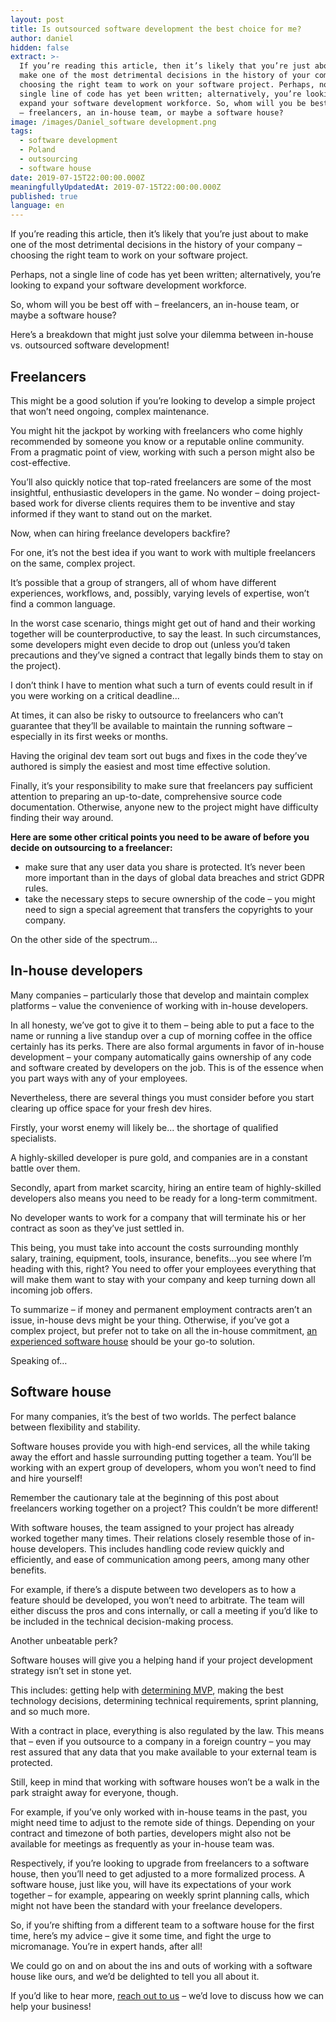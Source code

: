 ```yaml
---
layout: post
title: Is outsourced software development the best choice for me?
author: daniel
hidden: false
extract: >-
  If you’re reading this article, then it’s likely that you’re just about to
  make one of the most detrimental decisions in the history of your company –
  choosing the right team to work on your software project. Perhaps, not a
  single line of code has yet been written; alternatively, you’re looking to
  expand your software development workforce. So, whom will you be best off with
  – freelancers, an in-house team, or maybe a software house?
image: /images/Daniel_software development.png
tags:
  - software development
  - Poland
  - outsourcing
  - software house
date: 2019-07-15T22:00:00.000Z
meaningfullyUpdatedAt: 2019-07-15T22:00:00.000Z
published: true
language: en
---
```


If you’re reading this article, then it’s likely that you’re just about to make one of the most detrimental decisions in the history of your company – choosing the right team to work on your software project.

Perhaps, not a single line of code has yet been written; alternatively, you’re looking to expand your software development workforce.

So, whom will you be best off with – freelancers, an in-house team, or maybe a software house?

Here’s a breakdown that might just solve your dilemma between in-house vs. outsourced software development!

## Freelancers

This might be a good solution if you’re looking to develop a simple project that won’t need ongoing, complex maintenance.

You might hit the jackpot by working with freelancers who come highly recommended by someone you know or a reputable online community. From a pragmatic point of view, working with such a person might also be cost-effective.

You’ll also quickly notice that top-rated freelancers are some of the most insightful, enthusiastic developers in the game. No wonder – doing project-based work for diverse clients requires them to be inventive and stay informed if they want to stand out on the market.

Now, when can hiring freelance developers backfire?

For one, it’s not the best idea if you want to work with multiple freelancers on the same, complex project.

It’s possible that a group of strangers, all of whom have different experiences, workflows, and, possibly, varying levels of expertise, won’t find a common language.

In the worst case scenario, things might get out of hand and their working together will be counterproductive, to say the least. In such circumstances, some developers might even decide to drop out (unless you’d taken precautions and they’ve signed a contract that legally binds them to stay on the project).

I don’t think I have to mention what such a turn of events could result in if you were working on a critical deadline...

At times, it can also be risky to outsource to freelancers who can’t guarantee that they’ll be available to maintain the running software – especially in its first weeks or months.

Having the original dev team sort out bugs and fixes in the code they’ve authored is simply the easiest and most time effective solution.

Finally, it’s your responsibility to make sure that freelancers pay sufficient attention to preparing an up-to-date, comprehensive source code documentation. Otherwise, anyone new to the project might have difficulty finding their way around.

**Here are some other critical points you need to be aware of before you decide on outsourcing to a freelancer:**

 - make sure that any user data you share is protected. It’s never been more important than in the days of global data breaches and strict GDPR rules.
 -  take the necessary steps to secure ownership of the code – you might need to sign a special agreement that transfers the copyrights to your company.
    
On the other side of the spectrum...

## In-house developers

Many companies – particularly those that develop and maintain complex platforms – value the convenience of working with in-house developers.

In all honesty, we’ve got to give it to them – being able to put a face to the name or running a live standup over a cup of morning coffee in the office certainly has its perks. There are also formal arguments in favor of in-house development – your company automatically gains ownership of any code and software created by developers on the job. This is of the essence when you part ways with any of your employees.

Nevertheless, there are several things you must consider before you start clearing up office space for your fresh dev hires.

Firstly, your worst enemy will likely be... the shortage of qualified specialists.

A highly-skilled developer is pure gold, and companies are in a constant battle over them.

Secondly, apart from market scarcity, hiring an entire team of highly-skilled developers also means you need to be ready for a long-term commitment.

No developer wants to work for a company that will terminate his or her contract as soon as they’ve just settled in.

This being, you must take into account the costs surrounding monthly salary, training, equipment, tools, insurance, benefits...you see where I’m heading with this, right? You need to offer your employees everything that will make them want to stay with your company and keep turning down all incoming job offers.

To summarize – if money and permanent employment contracts aren’t an issue, in-house devs might be your thing. Otherwise, if you’ve got a complex project, but prefer not to take on all the in-house commitment, [an experienced software house](/what-we-offer/) should be your go-to solution.

Speaking of…

## Software house

For many companies, it’s the best of two worlds. The perfect balance between flexibility and stability.

Software houses provide you with high-end services, all the while taking away the effort and hassle surrounding putting together a team. You’ll be working with an expert group of developers, whom you won’t need to find and hire yourself!

Remember the cautionary tale at the beginning of this post about freelancers working together on a project? This couldn’t be more different!

With software houses, the team assigned to your project has already worked together many times. Their relations closely resemble those of in-house developers. This includes handling code review quickly and efficiently, and ease of communication among peers, among many other benefits.

For example, if there’s a dispute between two developers as to how a feature should be developed, you won’t need to arbitrate. The team will either discuss the pros and cons internally, or call a meeting if you’d like to be included in the technical decision-making process.

Another unbeatable perk?

Software houses will give you a helping hand if your project development strategy isn’t set in stone yet.

This includes: getting help with [determining MVP](/blog/mistakes-startups-make-when-developing-their-mobile-product/), making the best technology decisions, determining technical requirements, sprint planning, and so much more.

With a contract in place, everything is also regulated by the law. This means that – even if you outsource to a company in a foreign country – you may rest assured that any data that you make available to your external team is protected.

Still, keep in mind that working with software houses won’t be a walk in the park straight away for everyone, though.

For example, if you’ve only worked with in-house teams in the past, you might need time to adjust to the remote side of things. Depending on your contract and timezone of both parties, developers might also not be available for meetings as frequently as your in-house team was.

Respectively, if you’re looking to upgrade from freelancers to a software house, then you’ll need to get adjusted to a more formalized process. A software house, just like you, will have its expectations of your work together – for example, appearing on weekly sprint planning calls, which might not have been the standard with your freelance developers.

So, if you’re shifting from a different team to a software house for the first time, here’s my advice – give it some time, and fight the urge to micromanage. You’re in expert hands, after all!

We could go on and on about the ins and outs of working with a software house like ours, and we’d be delighted to tell you all about it.

If you’d like to hear more, [reach out to us](/start-project/) – we’d love to discuss how we can help your business!

